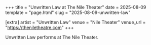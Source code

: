 +++
title = "Unwritten Law at The Nile Theater"
date = 2025-08-09
template = "page.html"
slug = "2025-08-09-unwritten-law"

[extra]
artist = "Unwritten Law"
venue = "Nile Theater"
venue_url = "https://theniletheatre.com"
+++

Unwritten Law performs at The Nile Theater.
